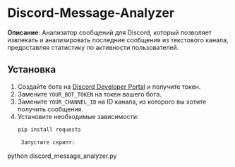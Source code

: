 # Discord-Message-Analyzer

**Описание**: Анализатор сообщений для Discord, который позволяет извлекать и анализировать последние сообщения из текстового канала, предоставляя статистику по активности пользователей.

## Установка

1. Создайте бота на [Discord Developer Portal](https://discord.com/developers/applications) и получите токен.
2. Замените `YOUR_BOT_TOKEN` на токен вашего бота.
3. Замените `YOUR_CHANNEL_ID` на ID канала, из которого вы хотите получить сообщения.
4. Установите необходимые зависимости:
   ```bash
   pip install requests

    Запустите скрипт:
python discord_message_analyzer.py
``` 
